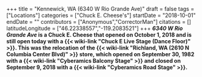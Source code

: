 +++
title = "Kennewick, WA (6340 W Rio Grande Ave)"
draft = false
tags = ["Locations"]
categories = ["Chuck E. Cheese's"]
startDate = "2018-10-01"
endDate = ""
contributors = ["Anonymous","CorrectorMan"]
citations = []
latitudeLongitude = ["46.22338557","-119.2083521"]
+++
***6340 W Rio Grande Ave* is a Chuck E. Cheese that opened on October 1, 2018 and is still open today with a {{< wiki-link "Chuck E Live Stage (Dance Floor)" >}}.
This was the relocation of the {{< wiki-link "Richland, WA (2610 N Columbia Center Blvd)" >}} store, which opened on September 30, 1982 with a {{< wiki-link "Cyberamics Balcony Stage" >}} and closed on September 9, 2018 with a {{< wiki-link "Cyberamics Road Stage" >}}.**
